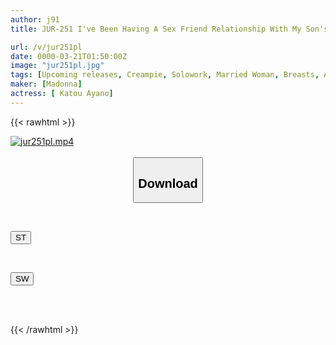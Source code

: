 ```yaml
---
author: j91
title: JUR-251 I've Been Having A Sex Friend Relationship With My Son's Friend For The Past 5 Years. I'm Having An Indecent Affair With A Younger Guy... I'm Addicted To Creampie Love Affairs. Ayano Kato

url: /v/jur251pl
date: 0000-03-21T01:50:00Z
image: "jur251pl.jpg"
tags: [Upcoming releases, Creampie, Solowork, Married Woman, Breasts, Affair, Mature Woman	]
maker: [Madonna]
actress: [ Katou Ayano]
---
```



{{< rawhtml >}}

<div class="video" data-videoid="pending_link.html">
    <a href="javascript:;">
        <img src="/v/jur251pl/jur251pl.jpg" width="WIDTH" height="HEIGHT" alt="jur251pl.mp4" loading="lazy">
    </a>
</div>

<script type="text/javascript" src="https://j91.asia/asset/on-demand-pend.js"></script>

<br>
  <link rel="stylesheet" href="https://j91.asia/asset/bs5.css">
  
  <center>
  <button class="btn btn-primary" type="button" data-bs-toggle="collapse" data-bs-target=".multi-collapse" aria-expanded="false" aria-controls="multiCollapseExample1 multiCollapseExample2"><h2>Download</h2></button></center>
</p>
<div class="row">
  <div class="col">
    <div class="collapse multi-collapse" id="multiCollapseExample1">
      <div class="card card-body">
	      	      <br>
<div class="buttons">  
<p><a href="https://j91.asia/pending_link.html" target="_blank"><button class="btn-hover color-3"><i class="fa fa-download"></i> ST</button></a></p></div>
    </div>
  </div>
</div>
  <div class="col">
    <div class="collapse multi-collapse" id="multiCollapseExample2">
      <div class="card card-body">
	      <br>
<div class="buttons">
<p><a href="https://j91.asia/pending_link.html" target="_blank"><button class="btn-hover color-2"><i class="fa fa-download"></i> SW</button></a></p></div>
<br><br>
      </div>
    </div>
  </div>
</div>

{{< /rawhtml >}}